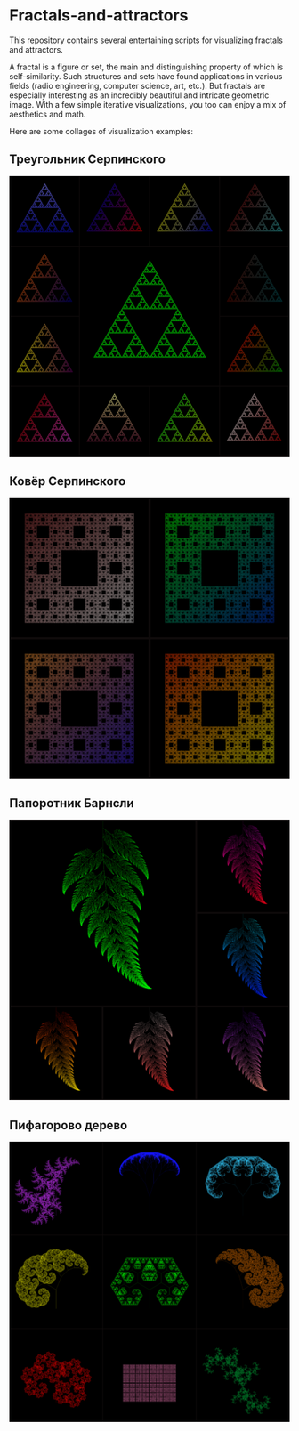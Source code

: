 # Fractals-and-attractors
 This repository contains several entertaining scripts for visualizing fractals and attractors.
 
 A fractal is a figure or set, the main and distinguishing property of which is self-similarity. Such structures and sets have found applications in various fields (radio engineering, computer science, art, etc.). But fractals are especially interesting as an incredibly beautiful and intricate geometric image. With a few simple iterative visualizations, you too can enjoy a mix of aesthetics and math.
 
Here are some collages of visualization examples:
  
## Треугольник Серпинского
 ![there must be a fractal](https://github.com/Kyrylo-Kotelevets/Fractals-and-attractors/blob/master/examples/Треугольник_Серпинского.png)
## Ковёр Серпинского
 ![there must be a fractal](https://github.com/Kyrylo-Kotelevets/Fractals-and-attractors/blob/master/examples/Ковёр_Серпинского.png)
## Папоротник Барнсли
 ![there must be a fractal](https://github.com/Kyrylo-Kotelevets/Fractals-and-attractors/blob/master/examples/Папоротник_Барнсли.png)
## Пифагорово дерево
 ![there must be a fractal](https://github.com/Kyrylo-Kotelevets/Fractals-and-attractors/blob/master/examples/Пифагорово_дерево.png)
